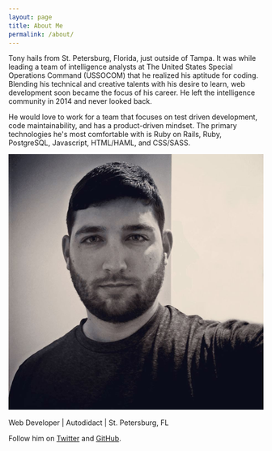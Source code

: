 ```yaml
---
layout: page
title: About Me
permalink: /about/
---
```


Tony hails from St. Petersburg, Florida, just outside of Tampa. It was while leading a team of intelligence analysts at The United States Special Operations Command (USSOCOM) that he realized his aptitude for coding. Blending his technical and creative talents with his desire to learn, web development soon became the focus of his career. He left the intelligence community in 2014 and never looked back.

He would love to work for a team that focuses on test driven development, code maintainability, and has a product-driven mindset. The primary technologies he's most comfortable with is Ruby on Rails, Ruby, PostgreSQL, Javascript, HTML/HAML, and CSS/SASS.

<div class="py2 post-footer">
  <img class="profile-image" src="/images/tonygaeta.jpg">
  <br>
  <p>
    Web Developer | Autodidact | St. Petersburg, FL
  </p>
  <p>
    Follow him on <a href="https://twitter.com/tgaeta">Twitter</a> and <a href="https://github.com/tgaeta">GitHub</a>.
  </p>
</div>
